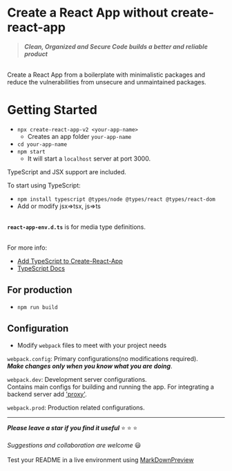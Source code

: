 
# Create a React App without create-react-app  

> ***Clean, Organized and Secure Code builds a better and reliable product***  


\
Create a React App from a boilerplate with minimalistic packages and reduce the vulnerabilities from unsecure and unmaintained packages.   

# Getting Started  

- `npx create-react-app-v2 <your-app-name>`
	- Creates an app folder `your-app-name`  
- `cd your-app-name`
- `npm start` 
	- It will start a `localhost` server at port 3000.  


TypeScript and JSX support are included.  

To start using TypeScript:
- `npm install typescript @types/node @types/react @types/react-dom`
- Add or modify jsx=>tsx, js=>ts 

\
**`react-app-env.d.ts`** is for media type definitions.  

\
For more info:
- [Add TypeScript to Create-React-App](https://create-react-app.dev/docs/adding-typescript/)  
- [TypeScript Docs](https://www.typescriptlang.org/docs/)  


## For production

- `npm run build`  


## Configuration  

- Modify `webpack` files to meet with your project needs  

`webpack.config`: Primary configurations(no modifications required).  
***Make changes only when you know what you are doing***.  

`webpack.dev`: Development server configurations.  
Contains main configs for building and running the app. For integrating a backend server add ['proxy'](<https://webpack.js.org/configuration/dev-server/#devserverproxy>).  


`webpack.prod`: Production related configurations.  

- - - -  

***Please leave a star if you find it useful*** :star: :star: :star:  
\
*Suggestions and collaboration are welcome* :smiley:  
\
Test your README in a live environment using [MarkDownPreview](https://markdownlivepreview.com/)

